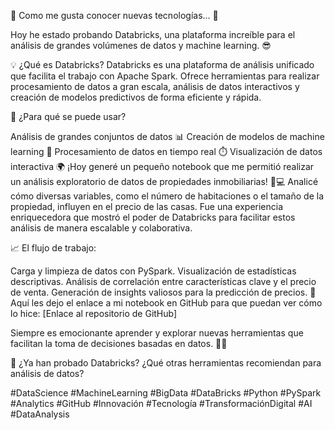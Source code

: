 🚀 Como me gusta conocer nuevas tecnologías... 🤩

Hoy he estado probando Databricks, una plataforma increíble para el análisis de grandes volúmenes de datos y machine learning. 😎

💡 ¿Qué es Databricks? Databricks es una plataforma de análisis unificado que facilita el trabajo con Apache Spark. Ofrece herramientas para realizar procesamiento de datos a gran escala, análisis de datos interactivos y creación de modelos predictivos de forma eficiente y rápida.

🔧 ¿Para qué se puede usar?

Análisis de grandes conjuntos de datos 📊
Creación de modelos de machine learning 🤖
Procesamiento de datos en tiempo real ⏱️
Visualización de datos interactiva 🌍
¡Hoy generé un pequeño notebook que me permitió realizar un análisis exploratorio de datos de propiedades inmobiliarias! 🏡💻 Analicé cómo diversas variables, como el número de habitaciones o el tamaño de la propiedad, influyen en el precio de las casas. Fue una experiencia enriquecedora que mostró el poder de Databricks para facilitar estos análisis de manera escalable y colaborativa.

📈 El flujo de trabajo:

Carga y limpieza de datos con PySpark.
Visualización de estadísticas descriptivas.
Análisis de correlación entre características clave y el precio de venta.
Generación de insights valiosos para la predicción de precios.
🔗 Aquí les dejo el enlace a mi notebook en GitHub para que puedan ver cómo lo hice: [Enlace al repositorio de GitHub]

Siempre es emocionante aprender y explorar nuevas herramientas que facilitan la toma de decisiones basadas en datos. 💪✨

💬 ¿Ya han probado Databricks? ¿Qué otras herramientas recomiendan para análisis de datos?

#DataScience #MachineLearning #BigData #DataBricks #Python #PySpark #Analytics #GitHub #Innovación #Tecnología #TransformaciónDigital #AI #DataAnalysis
